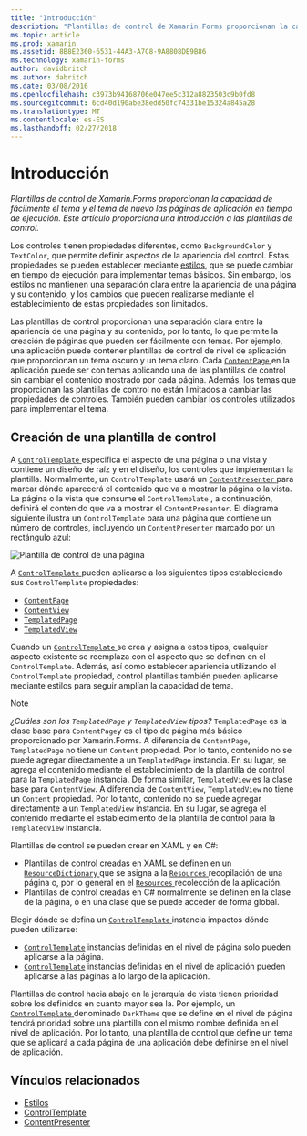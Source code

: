 ```yaml
---
title: "Introducción"
description: "Plantillas de control de Xamarin.Forms proporcionan la capacidad de fácilmente el tema y el tema de nuevo las páginas de aplicación en tiempo de ejecución. Este artículo proporciona una introducción a las plantillas de control."
ms.topic: article
ms.prod: xamarin
ms.assetid: 8B8E2360-6531-44A3-A7C8-9A8808DE9B86
ms.technology: xamarin-forms
author: davidbritch
ms.author: dabritch
ms.date: 03/08/2016
ms.openlocfilehash: c3973b94168706e047ee5c312a8823503c9b0fd8
ms.sourcegitcommit: 6cd40d190abe38edd50fc74331be15324a845a28
ms.translationtype: MT
ms.contentlocale: es-ES
ms.lasthandoff: 02/27/2018
---
```

# <a name="introduction"></a>Introducción

_Plantillas de control de Xamarin.Forms proporcionan la capacidad de fácilmente el tema y el tema de nuevo las páginas de aplicación en tiempo de ejecución. Este artículo proporciona una introducción a las plantillas de control._

Los controles tienen propiedades diferentes, como `BackgroundColor` y `TextColor`, que permite definir aspectos de la apariencia del control. Estas propiedades se pueden establecer mediante [estilos](~/xamarin-forms/user-interface/styles/index.md), que se puede cambiar en tiempo de ejecución para implementar temas básicos. Sin embargo, los estilos no mantienen una separación clara entre la apariencia de una página y su contenido, y los cambios que pueden realizarse mediante el establecimiento de estas propiedades son limitados.

Las plantillas de control proporcionan una separación clara entre la apariencia de una página y su contenido, por lo tanto, lo que permite la creación de páginas que pueden ser fácilmente con temas. Por ejemplo, una aplicación puede contener plantillas de control de nivel de aplicación que proporcionan un tema oscuro y un tema claro. Cada [ `ContentPage` ](https://developer.xamarin.com/api/type/Xamarin.Forms.ContentPage/) en la aplicación puede ser con temas aplicando una de las plantillas de control sin cambiar el contenido mostrado por cada página. Además, los temas que proporcionan las plantillas de control no están limitados a cambiar las propiedades de controles. También pueden cambiar los controles utilizados para implementar el tema.

## <a name="creating-a-controltemplate"></a>Creación de una plantilla de control

A [ `ControlTemplate` ](https://developer.xamarin.com/api/type/Xamarin.Forms.ControlTemplate/) especifica el aspecto de una página o una vista y contiene un diseño de raíz y en el diseño, los controles que implementan la plantilla. Normalmente, un `ControlTemplate` usará un [ `ContentPresenter` ](https://developer.xamarin.com/api/type/Xamarin.Forms.ContentPresenter/) para marcar dónde aparecerá el contenido que va a mostrar la página o la vista. La página o la vista que consume el `ControlTemplate` , a continuación, definirá el contenido que va a mostrar el `ContentPresenter`. El diagrama siguiente ilustra un `ControlTemplate` para una página que contiene un número de controles, incluyendo un `ContentPresenter` marcado por un rectángulo azul:

![](introduction-images/control-template.png "Plantilla de control de una página")

A [ `ControlTemplate` ](https://developer.xamarin.com/api/type/Xamarin.Forms.ControlTemplate/) pueden aplicarse a los siguientes tipos estableciendo sus `ControlTemplate` propiedades:

- [`ContentPage`](https://developer.xamarin.com/api/type/Xamarin.Forms.ContentPage/)
- [`ContentView`](https://developer.xamarin.com/api/type/Xamarin.Forms.ContentView/)
- [`TemplatedPage`](https://developer.xamarin.com/api/type/Xamarin.Forms.TemplatedPage/)
- [`TemplatedView`](https://developer.xamarin.com/api/type/Xamarin.Forms.TemplatedView/)

Cuando un [ `ControlTemplate` ](https://developer.xamarin.com/api/type/Xamarin.Forms.ControlTemplate/) se crea y asigna a estos tipos, cualquier aspecto existente se reemplaza con el aspecto que se definen en el `ControlTemplate`. Además, así como establecer apariencia utilizando el `ControlTemplate` propiedad, control plantillas también pueden aplicarse mediante estilos para seguir amplían la capacidad de tema.

> [!NOTE]
>  *¿Cuáles son los `TemplatedPage` y `TemplatedView` tipos?* `TemplatedPage` es la clase base para `ContentPage`y es el tipo de página más básico proporcionado por Xamarin.Forms. A diferencia de `ContentPage`, `TemplatedPage` no tiene un `Content` propiedad. Por lo tanto, contenido no se puede agregar directamente a un `TemplatedPage` instancia. En su lugar, se agrega el contenido mediante el establecimiento de la plantilla de control para la `TemplatedPage` instancia. De forma similar, `TemplatedView` es la clase base para `ContentView`. A diferencia de `ContentView`, `TemplatedView` no tiene un `Content` propiedad. Por lo tanto, contenido no se puede agregar directamente a un `TemplatedView` instancia. En su lugar, se agrega el contenido mediante el establecimiento de la plantilla de control para la `TemplatedView` instancia.

Plantillas de control se pueden crear en XAML y en C#:

- Plantillas de control creadas en XAML se definen en un [ `ResourceDictionary` ](https://developer.xamarin.com/api/type/Xamarin.Forms.ResourceDictionary/) que se asigna a la [ `Resources` ](https://developer.xamarin.com/api/property/Xamarin.Forms.VisualElement.Resources/) recopilación de una página o, por lo general en el [ `Resources` ](https://developer.xamarin.com/api/property/Xamarin.Forms.Application.Resources/) recolección de la aplicación.
- Plantillas de control creadas en C# normalmente se definen en la clase de la página, o en una clase que se puede acceder de forma global.

Elegir dónde se defina un [ `ControlTemplate` ](https://developer.xamarin.com/api/type/Xamarin.Forms.ControlTemplate/) instancia impactos dónde pueden utilizarse:

- [`ControlTemplate`](https://developer.xamarin.com/api/type/Xamarin.Forms.ControlTemplate/) instancias definidas en el nivel de página solo pueden aplicarse a la página.
- [`ControlTemplate`](https://developer.xamarin.com/api/type/Xamarin.Forms.ControlTemplate/) instancias definidas en el nivel de aplicación pueden aplicarse a las páginas a lo largo de la aplicación.

Plantillas de control hacia abajo en la jerarquía de vista tienen prioridad sobre los definidos en cuanto mayor sea la. Por ejemplo, un [ `ControlTemplate` ](https://developer.xamarin.com/api/type/Xamarin.Forms.ControlTemplate/) denominado `DarkTheme` que se define en el nivel de página tendrá prioridad sobre una plantilla con el mismo nombre definida en el nivel de aplicación. Por lo tanto, una plantilla de control que define un tema que se aplicará a cada página de una aplicación debe definirse en el nivel de aplicación.


## <a name="related-links"></a>Vínculos relacionados

- [Estilos](~/xamarin-forms/user-interface/styles/index.md)
- [ControlTemplate](https://developer.xamarin.com/api/type/Xamarin.Forms.ControlTemplate/)
- [ContentPresenter](https://developer.xamarin.com/api/type/Xamarin.Forms.ContentPresenter/)
